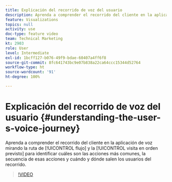```yaml
---
title: Explicación del recorrido de voz del usuario
description: Aprenda a comprender el recorrido del cliente en la aplicación de voz mirando la ruta de flujo y las visitas en el orden previsto para identificar cuáles son las acciones más comunes, la secuencia de esas acciones y cuándo y dónde salen los usuarios del recorrido.
feature: Visualizations
topics: null
activity: use
doc-type: feature video
team: Technical Marketing
kt: 2903
role: User
level: Intermediate
exl-id: 1bcff127-b076-49f9-bdae-60407a4ff6f8
source-git-commit: 8fc641743bc9e07b838a22ca64ccc15344d52764
workflow-type: ht
source-wordcount: '91'
ht-degree: 100%

---
```


# Explicación del recorrido de voz del usuario {#understanding-the-user-s-voice-journey}

Aprenda a comprender el recorrido del cliente en la aplicación de voz mirando la ruta de [!UICONTROL flujo] y la [!UICONTROL visita en orden previsto] para identificar cuáles son las acciones más comunes, la secuencia de esas acciones y cuándo y dónde salen los usuarios del recorrido.

>[!VIDEO](https://video.tv.adobe.com/v/27226/?quality=12&learn=on)
